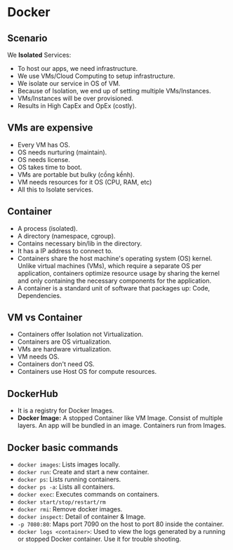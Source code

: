 # Docker

## Scenario
We **Isolated** Services:
- To host our apps, we need infrastructure.
- We use VMs/Cloud Computing to setup infrastructure.
- We isolate our service in OS of VM.
- Because of Isolation, we end up of setting multiple VMs/Instances.
- VMs/Instances will be over provisioned.
- Results in High CapEx and OpEx (costly).

## VMs are expensive
- Every VM has OS.
- OS needs nurturing (maintain).
- OS needs license.
- OS takes time to boot.
- VMs are portable but bulky (cồng kềnh).
- VM needs resources for it OS (CPU, RAM, etc)
- All this to Isolate services.

## Container
- A process (isolated).
- A directory (namespace, cgroup).
- Contains necessary bin/lib in the directory.
- It has a IP address to connect to.
- Containers share the host machine's operating system (OS) kernel. Unlike virtual machines (VMs), which require a separate OS per application, containers optimize resource usage by sharing the kernel and only containing the necessary components for the application.
- A container is a standard unit of software that packages up: Code, Dependencies.

## VM vs Container
- Containers offer Isolation not Virtualization.
- Containers are OS virtualization.
- VMs are hardware virtualization.
- VM needs OS.
- Containers don't need OS.
- Containers use Host OS for compute resources.

## DockerHub
- It is a registry for Docker Images.
- **Docker Image:** A stopped Container like VM Image. Consist of multiple layers. An app will be bundled in an image. Containers run from Images.

## Docker basic commands
- `docker images`: Lists images locally.
- `docker run`: Create and start a new container.
- `docker ps`: Lists running containers.
- `docker ps -a`: Lists all containers.
- `docker exec`: Executes commands on containers.
- `docker start/stop/restart/rm`
- `docker rmi`: Remove docker images.
- `docker inspect`: Detail of container & Image.
- `-p 7080:80`: Maps port 7090 on the host to port 80 inside the container.
- `docker logs <container>`: Used to view the logs generated by a running or stopped Docker container. Use it for trouble shooting. 